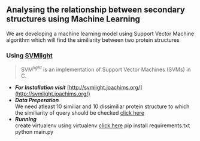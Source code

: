 ## Analysing the relationship between secondary structures using Machine Learning

We are developing a machine learning model using Support Vector Machine algorithm which will find the similiarity between two protein structures

### Using [SVMlight](http://svmlight.joachims.org/)

> SVM<i><sup>light</sup></i> is an implementation of Support Vector Machines (SVMs) in C.

 + ***For Installation visit*** [http://svmlight.joachims.org/](http://svmlight.joachims.org/)
 + ***Data Preperation***<br> 
 We need atleast 10 similiar and 10 dissimiliar protein structure to which the similiarity of query should be checked [click here](https://orionpax00.github.io/genrating_positive_negative_data_using_blast.html)<br>
 + ***Running***<br>
 create virtualenv using virtualenv [click here](https://orionpax00.github.io/virtualenv_vs_pyenv.html)
 pip install requirements.txt
 python main.py
